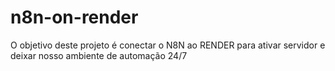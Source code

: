 # n8n-on-render
O objetivo deste projeto é conectar o N8N ao RENDER para ativar servidor e deixar nosso ambiente de automação 24/7 
